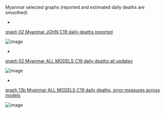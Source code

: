 Myanmar selected graphs (reported and estimated daily deaths are smoothed) 

*

[graph 02 Myanmar JOHN C19 daily deaths reported](https://github.com/pourmalek/CovidLongitudinal/blob/main/output/countries/Myanmar/graph%2002%20Myanmar%20JOHN%20C19%20daily%20deaths%20reported.pdf)

![image](https://github.com/pourmalek/CovidLongitudinal/assets/30849720/13081bf0-0be5-420b-9210-9697711cba6c)

*

[graph 02 Myanmar ALL MODELS C19 daily deaths all updates](https://github.com/pourmalek/CovidLongitudinal/blob/main/output/countries/Myanmar/graph%2002%20Myanmar%20ALL%20MODELS%20C19%20daily%20deaths%20all%20updates.pdf)

![image](https://github.com/pourmalek/CovidLongitudinal/assets/30849720/bdd271d9-d0db-47e1-9b15-34bb2a5c3117)

*

[graph 13b Myanmar ALL MODELS C19 daily deaths, error measures across models](https://github.com/pourmalek/CovidLongitudinal/blob/main/output/countries/Myanmar/graph%2013b%20Myanmar%20ALL%20MODELS%20C19%20daily%20deaths%2C%20error%20measures%20across%20models.pdf)

![image](https://github.com/pourmalek/CovidLongitudinal/assets/30849720/c1c5ec07-cc39-4899-b3fa-fdf5c9fa1967)
